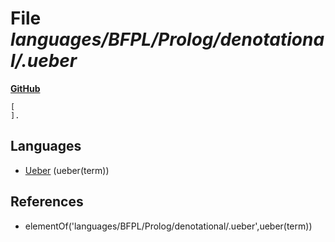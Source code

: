 # File _languages/BFPL/Prolog/denotational/.ueber_
**[GitHub](https://github.com/softlang/yas/blob/master/languages/BFPL/Prolog/denotational/.ueber)**
```
[
].

```

## Languages
* [Ueber](../languages/Ueber.md) (ueber(term))

## References
* elementOf('languages/BFPL/Prolog/denotational/.ueber',ueber(term))
